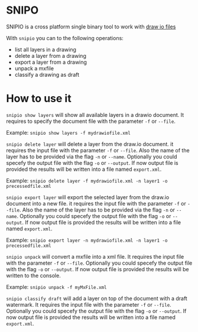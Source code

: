 # SNIPO

SNIPIO is a cross platform single binary tool to work with [draw io files](https://app.diagrams.net/)

With `snipio` you can to the following operations:

- list all layers in a drawing
- delete a layer from a drawing
- export a layer from a drawing
- unpack a mxfile
- classify a drawing as draft

# How to use it

`snipio show layers` will show all available layers in a drawio document. It requires to specify the document file with the parameter `-f` or `--file`.

Example: `snipio show layers -f mydrawiofile.xml`

`snipio delete layer` will delete a layer from the draw.io document. it requires the input file with the parameter `-f` or `--file`. Also the name of the layer has to be provided via the flag `-n` or `--name`. Optionally you could specefy the output file with the flag `-o` or `--output`. If now output file is provided the results will be written into a file named `export.xml`.

Example: `snipio delete layer -f mydrawiofile.xml -n layer1 -o precessedfile.xml`

`snipio export layer` will export the selected layer from the draw.io document into a new file. it requires the input file with the parameter `-f` or `--file`. Also the name of the layer has to be provided via the flag `-n` or `--name`. Optionally you could specefy the output file with the flag `-o` or `--output`. If now output file is provided the results will be written into a file named `export.xml`.

Example: `snipio export layer -n mydrawiofile.xml -n layer1 -o precessedfile.xml`

`snipio unpack` will convert a mxfile into a xml file. It requires the input file with the parameter `-f` or `--file`. Optionally you could specefy the output file with the flag `-o` or `--output`. If now output file is provided the results will be written to the console.

Example: `snipio unpack -f myMxFile.xml`

`snipio classify draft` will add a layer on top of the document with a draft watermark. It requires the input file with the parameter `-f` or `--file`. Optionally you could specefy the output file with the flag `-o` or `--output`. If now output file is provided the results will be written into a file named `export.xml`.




